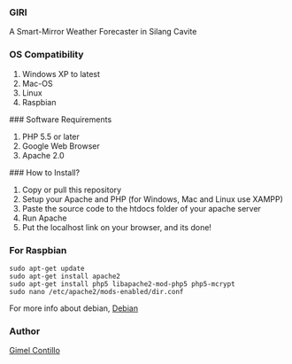 ### GIRI
A Smart-Mirror Weather Forecaster in Silang Cavite

### OS Compatibility
<ol>
<li>Windows XP to latest</li>
<li>Mac-OS</li>
<li>Linux</li>
<li>Raspbian</li>
</ol>
### Software Requirements
<ol>
<li>PHP 5.5 or later</li>
<li>Google Web Browser</li>
<li>Apache 2.0</li>
</ol>
### How to Install?
<ol>
<li>Copy or pull this repository</li>
<li>Setup your Apache and PHP (for Windows, Mac and Linux use XAMPP)</li>
<li>Paste the source code to the htdocs folder of your apache server</li>
<li>Run Apache</li>
<li>Put the localhost link on your browser, and its done!</li>
</ol>

### For Raspbian
```
sudo apt-get update
sudo apt-get install apache2
sudo apt-get install php5 libapache2-mod-php5 php5-mcrypt
sudo nano /etc/apache2/mods-enabled/dir.conf
```
For more info about debian, [Debian](https://www.digitalocean.com/community/tutorials/how-to-install-linux-apache-mysql-php-lamp-stack-on-ubuntu)

### Author
[Gimel Contillo](https://www.facebook.com/Bijuumode)
